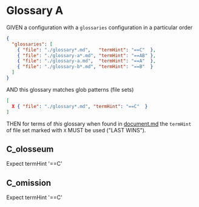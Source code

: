 # Glossary A

GIVEN a configuration with a `glossaries` configuration in a particular order

~~~json
{
  "glossaries": [
    { "file": "./glossary*.md",   "termHint": "==C"  },
    { "file": "./glossary-a*.md", "termHint": "==AB" },
    { "file": "./glossary-a.md",  "termHint": "==A"  },
    { "file": "./glossary-b*.md", "termHint": "==B"  }
  ]
}
~~~

AND this glossary matches glob patterns (file sets)

~~~json
[
  X { "file": "./glossary*.md", "termHint": "==C"  }
]
~~~

THEN for terms of *this* glossary when found in [document.md](./document.md)
the `termHint` of file set marked with `X` MUST be used ("LAST WINS").

## C_olosseum

Expect termHint '==C'

## C_omission

Expect termHint '==C'
